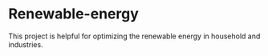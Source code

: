 # Renewable-energy
This project is helpful for optimizing the renewable energy in household and industries.
